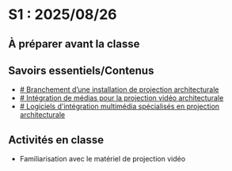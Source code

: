 # S1 : <!-- %: S1 -->2025/08/26<!-- %; -->

## À préparer avant la classe

## Savoirs essentiels/Contenus

* [ <!-- %: BLOC1_SAVOIR1  --># Branchement d’une installation de projection architecturale<!-- %; -->](../../03-savoirs/01/01/)
* [ <!-- %: BLOC1_SAVOIR2  --># Intégration de médias pour la projection vidéo architecturale<!-- %; -->](../../03-savoirs/01/02/)
* [ <!-- %: BLOC1_SAVOIR3  --># Logiciels d'intégration multimédia spécialisés en projection architecturale<!-- %; -->](../../03-savoirs/01/03/)

## Activités en classe

* Familiarisation avec le matériel de projection vidéo